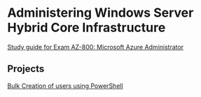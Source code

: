 # Administering Windows Server Hybrid Core Infrastructure


[Study guide for Exam AZ-800: Microsoft Azure Administrator](https://learn.microsoft.com/en-us/credentials/certifications/resources/study-guides/az-800)


## Projects

[Bulk Creation of users using PowerShell](https://github.com/dpkrepo/WindowsAdministration/blob/main/CreateUsersWithNameList.ps1)
